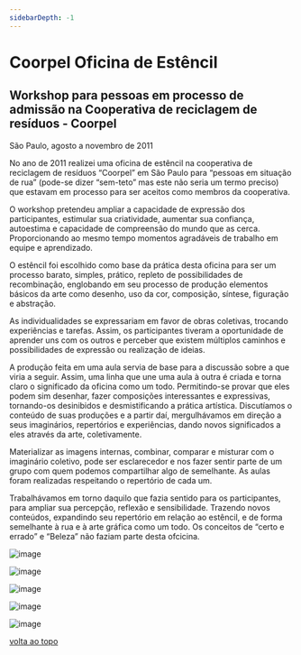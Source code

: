 ```yaml
---
sidebarDepth: -1
---
```


# Coorpel Oficina de Estêncil

## Workshop para pessoas em processo de admissão na Cooperativa de reciclagem de resíduos - Coorpel  

São Paulo, agosto a novembro de 2011

No ano de 2011 realizei uma oficina de estêncil na cooperativa de reciclagem de resíduos “Coorpel” em São Paulo para “pessoas em situação de rua” (pode-se dizer “sem-teto” mas este não seria um termo preciso) que estavam em processo para ser aceitos como membros da cooperativa.

O workshop pretendeu ampliar a capacidade de expressão dos participantes, estimular sua criatividade, aumentar sua confiança, autoestima e capacidade de compreensão do mundo que as cerca. Proporcionando ao mesmo tempo momentos agradáveis ​​de trabalho em equipe e aprendizado.

O estêncil foi escolhido como base da prática desta oficina para ser um processo barato, simples, prático, repleto de possibilidades de recombinação, englobando em seu processo de produção elementos básicos da arte como desenho, uso da cor, composição, síntese, figuração e abstração.

As individualidades se expressariam em favor de obras coletivas, trocando experiências e tarefas. Assim, os participantes tiveram a oportunidade de aprender uns com os outros e perceber que existem múltiplos caminhos e possibilidades de expressão ou realização de ideias.

A produção feita em uma aula servia de base para a discussão sobre a que viria a seguir. Assim, uma linha que une uma aula à outra é criada e torna claro o significado da oficina como um todo. Permitindo-se provar que eles podem sim desenhar, fazer composições interessantes e expressivas, tornando-os desinibidos e desmistificando a prática artística. Discutíamos o conteúdo de suas produções e a partir daí, mergulhávamos em direção a seus imaginários, repertórios e experiências, dando novos significados a eles através da arte, coletivamente.

Materializar as imagens internas, combinar, comparar e misturar com o imaginário coletivo, pode ser esclarecedor e nos fazer sentir parte de um grupo com quem podemos compartilhar algo de semelhante. As aulas foram realizadas respeitando o repertório de cada um.

Trabalhávamos em torno daquilo que fazia sentido para os participantes, para ampliar sua percepção, reflexão e sensibilidade. Trazendo novos conteúdos, expandindo seu repertório em relação ao estêncil, e de forma semelhante à rua e à arte gráfica como um todo. Os conceitos de “certo e errado” e “Beleza” não faziam parte desta ofcicina.

![image](/images/coorpel/coorpel_DSC02371.jpg)

![image](/images/coorpel/coorpel_DSC02372.jpg)

![image](/images/coorpel/coorpel_DSC02381.jpg)

![image](/images/coorpel/coorpel_DSC02400.jpg)

![image](/images/coorpel/coorpel_DSC02445.jpg)

[volta ao topo](#coorpel-oficina-de-estencil)
